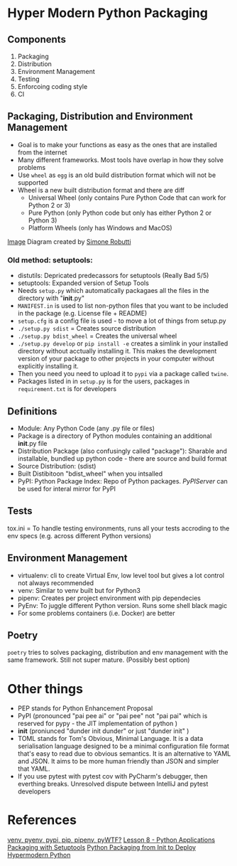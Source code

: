 # Hyper Modern Python Packaging 
 
## Components

1. Packaging 
2. Distribution
3. Environment Management 
4. Testing
5. Enforcoing coding style 
6. CI


## Packaging, Distribution and Environment Management
* Goal is to make your functions as easy as the ones that are installed from the internet 
* Many different frameworks. Most tools have overlap in how they solve problems
* Use `wheel` as `egg` is an old build distribution format which will not be supported 
* Wheel is a new built distribution format and there are diff
    * Universal Wheel (only contains Pure Python Code that can work for Python 2 or 3)
    * Pure Python (only Python code but only has either Python 2 or Python 3)
    * Platform Wheels (only has Windows and MacOS)

[Image](assets/pyWTF_venv_diagram.png)
Diagram created by [Simone Robutti](https://chobeat.github.io/pywtf-slides/#15)


### Old method: setuptools: 
* distutils: Depricated predecassors for setuptools (Really Bad 5/5)
* setuptools: Expanded version of Setup Tools 
* Needs `setup.py` which automatically packagaes all the files in the directory with "__init__.py" 
* `MANIFEST.in` is used to list non-python files that you want to be included in the package (e.g. License file + README)
* `setup.cfg` is a config file is used - to move a lot of things from setup.py 
* `./setup.py sdist` = Creates source distribution
* `./setup.py bdist_wheel` = Creates the universal wheel 
* `./setup.py develop` or  `pip install -e` creates a simlink in your installed directory without acctually installing it. This makes the development version of your package to other projects in your computer without explicitly installing it.
* Then you need you need to upload it to `pypi` via a package called `twine`. 
* Packages listed in in `setup.py` is for the users, packages in `requirement.txt` is for developers 

## Definitions
* Module: Any Python Code (any .py file or files)
* Package is a directory of Python modules containing an additional __init__.py file
* Distribution Package (also confusingly called "package"): Sharable and installable, bundled up python code - there are source and build format
* Source Distribution: (sdist) 
* Built Distibitoon "bdist_wheel" when you intsalled 
* PyPI: Python Package Index: Repo of Python packages. *PyPIServer* can be used for interal mirror for PyPI 


## Tests 
tox.ini = To handle testing environments, runs all your tests accroding to the env specs
 (e.g. across different Python versions)



## Environment Management
* virtualenv: cli to create Virtual Env, low level tool but gives a lot control not always recommended 
* venv: Similar to venv built but for Python3 
* pipenv: Creates per project environment with pip dependecies 
* PyEnv: To juggle different Python version. Runs some shell black magic 
* For some problems containers (i.e. Docker) are better

## Poetry 
`poetry` tries to solves packaging, distribution and env management with the same framework. Still not super mature. (Possibly best option)



# Other things
* PEP stands for Python Enhancement Proposal 
* PyPI (pronounced "pai pee ai" or "pai pee" not "pai pai" which is reserved for pypy - the JIT implementation of python )
* __init__ (proniunced "dunder init dunder" or just "dunder init" )
* TOML stands for Tom's Obvious, Minimal Language. It is a data serialisation language designed to be a minimal configuration file format that's easy to read due to obvious semantics. It is an alternative to YAML and JSON. It aims to be more human friendly than JSON and simpler that YAML.
* If you use pytest with pytest cov with PyCharm's debugger, then everthing breaks. Unresolved dispute between IntelliJ and pytest developers 


# References
[venv, pyenv, pypi, pip, pipenv, pyWTF?](https://www.youtube.com/watch?v=-C8uVImkTQg)
[Lesson 8 - Python Applications Packaging with Setuptools](https://www.youtube.com/watch?v=wCGsLqHOT2I)
[Python Packaging from Init to Deploy](https://www.youtube.com/watch?v=4fzAMdLKC5k)
[Hypermodern Python](https://cjolowicz.github.io/posts/hypermodern-python-01-setup/)